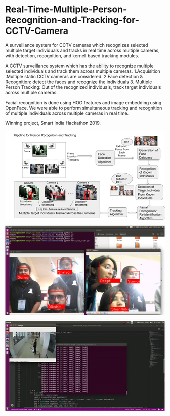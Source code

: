 # Real-Time-Multiple-Person-Recognition-and-Tracking-for-CCTV-Camera
A surveillance system for CCTV cameras which recognizes selected multiple target individuals and tracks in real time across multiple cameras, with detection, recognition, and kernel-based tracking modules. 


A CCTV surveillance system which has the ability to recognize multiple selected individuals and track them across multiple cameras.
1.Acquisition :Multiple static CCTV cameras are considered. 
2.Face detection & Recognition: detect the faces and recognize the individuals 
3. Multiple Person Tracking: Out of the recognized individuals, track target individuals across multiple cameras. 




Facial recognition is done using HOG features and image embedding using OpenFace. We were able to perform simultaneous tracking and recognition of multiple individuals across multiple cameras in real time. 

Winning project, Smart India Hackathon 2019.


![method](/images/person.png)






![res1](images/Trial.png)









![res2GIF](images/ezgif.com-video-to-gif.gif)



